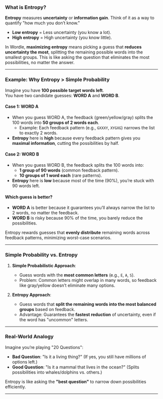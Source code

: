 ### **What is Entropy?**
**Entropy** measures **uncertainty** or **information gain**. Think of it as a way to quantify "how much you don’t know."  
- **Low entropy** = Less uncertainty (you know a lot).  
- **High entropy** = High uncertainty (you know little).  

In Wordle, **maximizing entropy** means picking a guess that **reduces uncertainty the most**, splitting the remaining possible words into the smallest groups. This is like asking the question that eliminates the most possibilities, no matter the answer.

---

### **Example: Why Entropy > Simple Probability**
Imagine you have **100 possible target words left**.  
You have two candidate guesses: **WORD A** and **WORD B**.  

#### **Case 1: WORD A**  
- When you guess WORD A, the feedback (green/yellow/gray) splits the 100 words into **50 groups of 2 words each**.  
  - Example: Each feedback pattern (e.g., `GXXXY`, `XYGXG`) narrows the list to exactly 2 words.  
- **Entropy** here is **high** because every feedback pattern gives you **maximal information**, cutting the possibilities by half.  

#### **Case 2: WORD B**  
- When you guess WORD B, the feedback splits the 100 words into:  
  - **1 group of 90 words** (common feedback pattern).  
  - **10 groups of 1 word each** (rare patterns).  
- **Entropy** here is **low** because most of the time (90%), you’re stuck with 90 words left.  

#### **Which guess is better?**  
- **WORD A** is better because it guarantees you’ll always narrow the list to 2 words, no matter the feedback.  
- **WORD B** is risky because 90% of the time, you barely reduce the possibilities.  

Entropy rewards guesses that **evenly distribute** remaining words across feedback patterns, minimizing worst-case scenarios.

---

### **Simple Probability vs. Entropy**
1. **Simple Probabilistic Approach**:  
   - Guess words with the **most common letters** (e.g., `E`, `A`, `S`).  
   - Problem: Common letters might overlap in many words, so feedback like gray/yellow doesn’t eliminate many options.  

2. **Entropy Approach**:  
   - Guess words that **split the remaining words into the most balanced groups** based on feedback.  
   - Advantage: Guarantees the **fastest reduction** of uncertainty, even if the word has "uncommon" letters.  

---

### **Real-World Analogy**
Imagine you’re playing "20 Questions":  
- **Bad Question**: "Is it a living thing?" (If yes, you still have millions of options left.)  
- **Good Question**: "Is it a mammal that lives in the ocean?" (Splits possibilities into whales/dolphins vs. others.)  

Entropy is like asking the **"best question"** to narrow down possibilities efficiently.

---